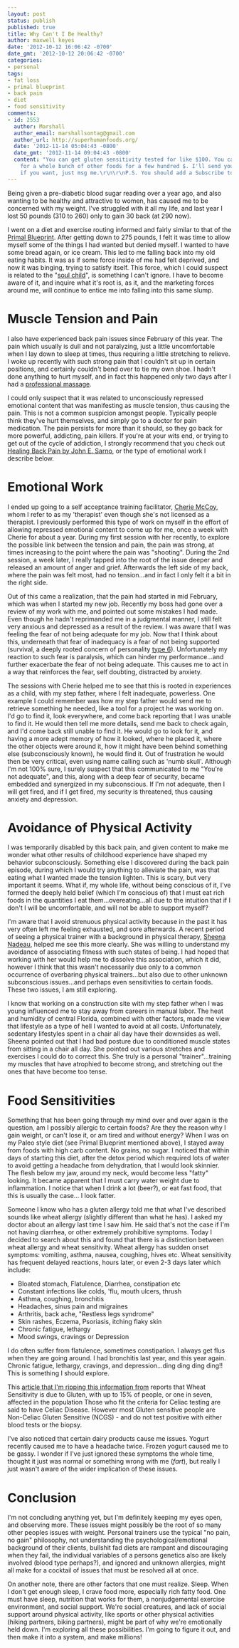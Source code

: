 ```yaml
---
layout: post
status: publish
published: true
title: Why Can't I Be Healthy?
author: maxwell keyes
date: '2012-10-12 16:06:42 -0700'
date_gmt: '2012-10-12 20:06:42 -0700'
categories:
- personal
tags:
- fat loss
- primal blueprint
- back pain
- diet
- food sensitivity
comments:
- id: 2553
  author: Marshall
  author_email: marshallsontag@gmail.com
  author_url: http://superhumanfoods.org/
  date: '2012-11-14 05:04:43 -0800'
  date_gmt: '2012-11-14 09:04:43 -0800'
  content: "You can get gluten sensitivity tested for like $100. You can get tested
    for a whole bunch of other foods for a few hundred $. I'll send you some links
    if you want, just msg me.\r\n\r\nP.S. You should add a Subscribe to Comments plugin."
---
```


Being given a pre-diabetic blood sugar reading over a year ago, and also wanting to be healthy and attractive to
women, has caused me to be concerned with my weight. I've struggled with it all my life, and last year I lost 50
pounds (310 to 260) only to gain 30 back (at 290 now).

I went on a diet and exercise routing informed and fairly similar to that of the
[Primal Blueprint](http://www.marksdailyapple.com/the-book/the-primal-blueprint/). After getting down to 275 pounds, I
felt it was time to allow myself some of the things I had wanted but denied myself. I wanted to have some bread again,
or ice cream. This led to me falling back into my old eating habits. It was as if some force inside of me had felt
deprived, and now it was binging, trying to satisfy itself. This force, which I could suspect is related to the
"[soul child](http://glossary.ahalmaas.com/phrases/soul-child)", is something I can't ignore. I have to become aware
of it, and inquire what it's root is, as it, and the marketing forces around me, will continue to entice me into
falling into this same slump.

# Muscle Tension and Pain

I also have experienced back pain issues since February of this year. The pain which usually is dull and not
paralyzing, just a little uncomfortable when I lay down to sleep at times, thus requiring a little stretching to
relieve. I woke up recently with such strong pain that I couldn't sit up in certain positions, and certainly couldn't
bend over to tie my own shoe. I hadn't done anything to hurt myself, and in fact this happened only two days after I
had a [professional massage](http://www.bodywellness-sf.com/).

I could only suspect that it was related to unconsciously repressed emotional content that was manifesting as muscle
tension, thus causing the pain. This is not a common suspicion amongst people. Typically people think they've hurt
themselves, and simply go to a doctor for pain medication. The pain persists for more than it should, so they go back
for more powerful, addicting, pain killers. If you're at your wits end, or trying to get out of the cycle of
addiction, I strongly recommend that you check out
[Healing Back Pain by John E. Sarno](http://www.amazon.com/Healing-Back-Pain-Mind-Body-Connection/dp/0446557684/), or
the type of emotional work I describe below.

# Emotional Work

I ended up going to a self acceptance training facilitator, [Cherie McCoy](http://selfacceptance.us/), whom I refer to
as my 'therapist' even though she's not licensed as a therapist. I previously performed this type of work on myself in
the effort of allowing repressed emotional content to come up for me, once a week with Cherie for about a year. During
my first session with her recently, to explore the possible link between the tension and pain, the pain was strong, at
times increasing to the point where the pain was "shooting". During the 2nd session, a week later, I really tapped
into the root of the issue deeper and released an amount of anger and grief. Afterwards the left side of my back,
where the pain was felt most, had no tension...and in fact I only felt it a bit in the right side.

Out of this came a realization, that the pain had started in mid February, which was when I started my new job.
Recently my boss had gone over a review of my work with me, and pointed out some mistakes I had made. Even though he
hadn't reprimanded me in a judgmental manner, I still felt very anxious and depressed as a result of the review. I was
aware that I was feeling the fear of not being adequate for my job. Now that I think about this, underneath that fear
of inadequacy is a fear of not being supported (survival, a deeply rooted concern of personality
[type 6](http://www.enneagraminstitute.com/typesix.asp)). Unfortunately my reaction to such fear is paralysis, which
can hinder my performance...and further exacerbate the fear of not being adequate. This causes me to act in a way that
reinforces the fear, self doubting, distracted by anxiety.

The sessions with Cherie helped me to see that this is rooted in experiences as a child, with my step father, where I
felt inadequate, powerless. One example I could remember was how my step father would send me to retrieve something he
needed, like a tool for a project he was working on. I'd go to find it, look everywhere, and come back reporting that
I was unable to find it. He would then tell me more details, send me back to check again, and I'd come back still
unable to find it. He would go to look for it, and having a more adept memory of how it looked, where he placed it,
where the other objects were around it, how it might have been behind something else (subconsciously known), he would
find it. Out of frustration he would then be very critical, even using name calling such as 'numb skull'. Although I'm
not 100% sure, I surely suspect that this communicated to me "You're not adequate", and this, along with a deep fear
of security, became embedded and synergized in my subconscious. If I'm not adequate, then I will get fired, and if I
get fired, my security is threatened, thus causing anxiety and depression.

# Avoidance of Physical Activity

I was temporarily disabled by this back pain, and given content to make me wonder what other results of childhood
experience have shaped my behavior subconsciously. Something else I discovered during the back pain episode, during
which I would try anything to alleviate the pain, was that eating what I wanted made the tension lighten. This is
scary, but very important it seems. What if, my whole life, without being conscious of it, I've formed the deeply held
belief (which I'm conscious of) that I must eat rich foods in the quantities I eat them...overeating...all due to the
intuition that if I don't I will be uncomfortable, and will not be able to support myself?

I'm aware that I avoid strenuous physical activity because in the past it has very often left me feeling exhausted,
and sore afterwards. A recent period of seeing a physical trainer with a background in physical therapy,
[Sheena Nadeau](http://www.liveliberated.com/), helped me see this more clearly. She was willing to understand my
avoidance of associating fitness with such states of being. I had hoped that working with her would help me to
dissolve this association, which it did, however I think that this wasn't necessarily due only to a common occurrence
of overbaring physical trainers...but also due to other unknown subconscious issues...and perhaps even sensitivities
to certain foods. These two issues, I am still exploring.

I know that working on a construction site with my step father when I was young influenced me to stay away from
careers in manual labor. The heat and humidity of central Florida, combined with other factors, made me view that
lifestyle as a type of hell I wanted to avoid at all costs. Unfortunately, sedentary lifestyles spent in a chair all
day have their downsides as well. Sheena pointed out that I had bad posture due to conditioned muscle states from
sitting in a chair all day. She pointed out various stretches and exercises I could do to correct this. She truly is a
personal "trainer"...training my muscles that have atrophied to become strong, and stretching out the ones that have
become too tense.

# Food Sensitivities

Something that has been going through my mind over and over again is the question, am I possibly allergic to certain
foods? Are they the reason why I gain weight, or can't lose it, or am tired and without energy? When I was on my Paleo
style diet (see Primal Blueprint mentioned above), I stayed away from foods with high carb content. No grains, no
sugar. I noticed that within days of starting this diet, after the detox period which required lots of water to avoid
getting a headache from dehydration, that I would look skinnier. The flesh below my jaw, around my neck, would become
less "fatty" looking. It became apparent that I must carry water weight due to inflammation. I notice that when I
drink a lot (beer?), or eat fast food, that this is usually the case... I look fatter.

Someone I know who has a gluten allergy told me that what I've described sounds like wheat allergy (slightly different
than what he has). I asked my doctor about an allergy last time I saw him. He said that's not the case if I'm not
having diarrhea, or other extremely prohibitive symptoms. Today I decided to search about this and found that there is
a distinction between wheat allergy and wheat sensitivity. Wheat allergy has sudden onset symptoms: vomiting, asthma,
nausea, coughing, hives etc. Wheat sensitivity has frequent delayed reactions, hours later, or even 2-3 days later
which include:

* Bloated stomach, Flatulence, Diarrhea, constipation etc
* Constant infections like colds, 'flu, mouth ulcers, thrush
* Asthma, coughing, bronchitis
* Headaches, sinus pain and migraines
* Arthritis, back ache, "Restless legs syndrome"
* Skin rashes, Eczema, Psoriasis, itching flaky skin
* Chronic fatigue, lethargy
* Mood swings, cravings or Depression

I do often suffer from flatulence, sometimes constipation. I always get flus when they are going around. I had
bronchitis last year, and this year again. Chronic fatigue, lethargy, cravings, and depression...ding ding ding ding!!
This is something I should explore.

This [article that I'm ripping this information from](http://www.foodintol.com/food-sensitivities/wheat-sensitivity)
reports that Wheat Sensitivity is due to Gluten, with up to 15% of people, or one in seven, affected in the population
Those who fit the criteria for Celiac testing are said to have Celiac Disease. However most Gluten sensitive people
are Non-Celiac Gluten Sensitive (NCGS) - and do not test positive with either blood tests or the biopsy.

I've also noticed that certain dairy products cause me issues. Yogurt recently caused me to have a headache twice.
Frozen yogurt caused me to be gassy. I wonder if I've just ignored these symptoms the whole time, thought it just was
normal or something wrong with me (*fart*), but really I just wasn't aware of the wider implication of these issues.

# Conclusion

I'm not concluding anything yet, but I'm definitely keeping my eyes open, and observing more. These issues might
possibly be the root of so many other peoples issues with weight. Personal trainers use the typical "no pain, no gain"
philosophy, not understanding the psychological/emotional background of their clients, bullshit fad diets are rampant
and discouraging when they fail, the individual variables of a persons genetics also are likely involved (blood type
perhaps?), and ignored and unknown allergies, might all make for a cocktail of issues that must be resolved all at
once.

On another note, there are other factors that one must realize. Sleep. When I don't get enough sleep, I crave food
more, especially rich fatty food. One must have sleep, nutrition that works for them, a nonjudgemental exercise
environment, and social support. We're social creatures, and lack of social support around physical activity, like
sports or other physical activities (hiking partners, biking partners), might be part of why we're emotionally held
down. I'm exploring all these possibilities. I'm going to figure it out, and then make it into a system, and make
millions!
